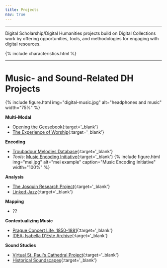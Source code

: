 ```yaml
---
title: Projects
nav: true
---
```


***

Digital Scholarship/Digital Humanities projects build on Digital Collections work by offering opportunities, tools, and methodologies for engaging with digital resources.

{% include characteristics.html %}

***

# Music- and Sound-Related DH Projects

{% include figure.html img="digital-music.jpg" alt="headphones and music" width="75%" %}

**Multi-Modal**
- [Opening the Geesebook](http://geesebook.asu.edu/){:target='_blank'}
- [The Experience of Worship](http://www.experienceofworship.org.uk/){:target='_blank'}

**Encoding**
- [Troubadour Melodies Database](http://troubadourmelodies.org/){:target='_blank'}
- *Tools*: [Music Encoding Initiative](http://music-encoding.org/){:target='_blank'}
{% include figure.html img="mei.jpg" alt="mei example" caption="Music Encoding Initiative" width="100%" %}

**Analysis**
- [The Josquin Research Project](http://josquin.stanford.edu/){:target='_blank'}
- [Linked Jazz](https://linkedjazz.org/network/){:target='_blank'}

**Mapping**
- ??

**Contextualizing Music**
- [Prague Concert Life, 1850-1881](https://prague-concerts.info/en/event/1615){:target='_blank'}
- [IDEA: Isabella D'Este Archive](http://isabelladeste.web.unc.edu/){:target='_blank'}

**Sound Studies**
- [Virtual St. Paul's Cathedral Project](https://vpcp.chass.ncsu.edu/){:target='_blank'}
- [Historical Soundscapes](http://historicalsoundscapes.com/){:target='_blank'}